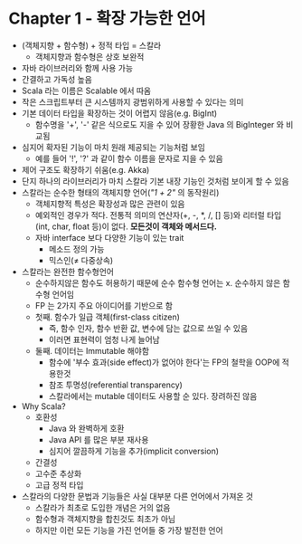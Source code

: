 # Chapter 1 - 확장 가능한 언어

* (객체지향 + 함수형) + 정적 타입 = 스칼라
  * 객체지향과 함수형은 상호 보완적
* 자바 라이브러리와 함께 사용 가능
* 간결하고 가독성 높음
* Scala 라는 이름은 Scalable 에서 따옴
* 작은 스크립트부터 큰 시스템까지 광범위하게 사용할 수 있다는 의미
* 기본 데이터 타입을 확장하는 것이 어렵지 않음(e.g. BigInt)
  * 함수명을 '+', '-' 같은 식으로도 지을 수 있어 장황한 Java 의 BigInteger 와 비교됨
* 심지어 확자된 기능이 마치 원래 제공되는 기능처럼 보임
  * 예를 들어 '!', '?' 과 같이 함수 이름을 문자로 지을 수 있음
* 제어 구조도 확장하기 쉬움(e.g. Akka)
* 단지 하나의 라이브러리가 마치 스칼라 기본 내장 기능인 것처럼 보이게 할 수 있음
* 스칼라는 순수한 형태의 객체지향 언어(_"1 + 2"_ 의 동작원리)
  * 객체지향적 특성은 확장성과 많은 관련이 있음
  * 예외적인 경우가 적다. 전통적 의미의 연산자(+, -, *, /, [] 등)와 리터럴 타입(int, char, float 등)이 없다. **모든것이 객체와 메서드다.**
  * 자바 interface 보다 다양한 기능이 있는 trait
    * 메소드 정의 가능
    * 믹스인(≠ 다중상속)
* 스칼라는 완전한 함수형언어
  * 순수하지않은 함수도 허용하기 때문에 순수 함수형 언어는 x. 순수하지 않은 함수형 언어임
  * FP 는 2가지 주요 아이디어를 기반으로 함
  * 첫째. 함수가 일급 객체(first-class citizen)
    * 즉, 함수 인자, 함수 반환 값, 변수에 담는 값으로 쓰일 수 있음
    * 이러면 표현력이 엄청 나게 늘어남
  * 둘째. 데이터는 Immutable 해야함
    * 함수에 '부수 효과(side effect)가 없어야 한다'는 FP의 철학을 OOP에 적용한것
    * 참조 투명성(referential transparency)
    * 스칼라에서는 mutable 데이터도 사용할 순 있다. 장려하진 않음
* Why Scala?
  * 호환성
    * Java 와 완벽하게 호환
    * Java API 를 많은 부분 재사용
    * 심지어 깔끔하게 기능을 추가(implicit conversion)
  * 간결성
  * 고수준 추상화
  * 고급 정적 타입
* 스칼라의 다양한 문법과 기능들은 사실 대부분 다른 언어에서 가져온 것
  * 스칼라가 최초로 도입한 개념은 거의 없음
  * 함수형과 객체지향을 합친것도 최초가 아님
  * 하지만 이런 모든 기능을 가진 언어들 중 가장 발전한 언어
